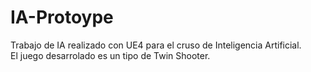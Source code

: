 # IA-Protoype
Trabajo de IA realizado con UE4 para el cruso de Inteligencia Artificial.  
El juego desarrolado es un tipo de Twin Shooter.


